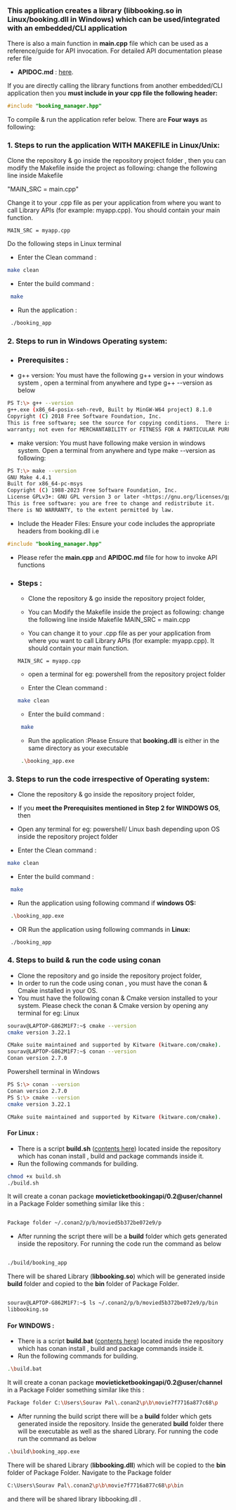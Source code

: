 ### This application creates a library (libbooking.so in Linux/booking.dll in Windows) which can be used/integrated with an embedded/CLI application

There is also a main function in **main.cpp** file which can be used as a reference/guide for API invocation. For detailed API documentation please refer file
* **APIDOC.md** :  [here](./APIDOC.md).

If you are directly calling the library functions from another embedded/CLI application then you **must include in your cpp file the following header:**
```c++
#include "booking_manager.hpp"
```
To compile & run the application refer below. There are **Four ways** as following:


### 1. Steps to run the application WITH MAKEFILE in Linux/Unix:
Clone the repository & go inside the repository project folder , then you can  modify the Makefile inside the project as following:
change the following line inside Makefile

"MAIN_SRC = main.cpp"

Change it to your .cpp file as per your application from where you want to call Library APIs (for example: myapp.cpp). You should contain your main function.
```make
MAIN_SRC = myapp.cpp
```

Do the following steps in Linux terminal
* Enter the Clean command :
```bash
make clean
```
* Enter the build command :
```bash
 make
 ```
* Run the application :
```bash
 ./booking_app
 ```

### 2. Steps to run in Windows Operating system:
* ### Prerequisites :
 * g++ version: You must have the following g++ version in your windows system , open a terminal from anywhere and type g++ --version as below
 ```bash
 PS T:\> g++ --version
 g++.exe (x86_64-posix-seh-rev0, Built by MinGW-W64 project) 8.1.0
 Copyright (C) 2018 Free Software Foundation, Inc.
 This is free software; see the source for copying conditions.  There is NO
 warranty; not even for MERCHANTABILITY or FITNESS FOR A PARTICULAR PURPOSE.
 ```
  * make version: You must have following make version in windows system. Open a terminal from anywhere and type
make --version as following:
```bash
PS T:\> make --version
GNU Make 4.4.1
Built for x86_64-pc-msys
Copyright (C) 1988-2023 Free Software Foundation, Inc.
License GPLv3+: GNU GPL version 3 or later <https://gnu.org/licenses/gpl.html>
This is free software: you are free to change and redistribute it.
There is NO WARRANTY, to the extent permitted by law.
```
  * Include the Header Files: Ensure your code includes the appropriate headers from booking.dll i.e
  ```c++
  #include "booking_manager.hpp"
  ```
  * Please refer the **main.cpp** and **APIDOC.md** file for how to invoke API functions

* ### Steps :
  * Clone the repository & go inside the repository project folder,
  * You can Modify the Makefile inside the project as following: change the following line inside Makefile
  MAIN_SRC = main.cpp

  * You can change it to your .cpp file as per your application from where you want to call Library APIs (for example: myapp.cpp). It should contain your main function.
  ```make
  MAIN_SRC = myapp.cpp
  ```
  * open a terminal for eg: powershell from the repository project folder

  * Enter the Clean command :
  ```bash
  make clean
  ```
  * Enter the build command :
  ```bash
   make
   ```
  * Run the application :Please Ensure that **booking.dll** is either in the same directory as your executable
  ```bash
   .\booking_app.exe
   ```

### 3. Steps to run the code irrespective of Operating system:
  * Clone the repository & go inside the repository project folder,
  * If you **meet the Prerequisites mentioned in Step 2 for WINDOWS OS**, then

  * Open any terminal for eg: powershell/ Linux bash depending upon OS inside the repository project folder

  * Enter the Clean command :
  ```bash
  make clean
  ```
  * Enter the build command :
  ```bash
   make
   ```
  * Run the application using following command if **windows OS:**
  ```bash
   .\booking_app.exe
   ```
  * OR  Run the application using following commands in **Linux:**
  ```bash
   ./booking_app
   ```

### 4. Steps to build & run the code using conan
  * Clone the repository and go inside the repository project folder,
  * In order to run the code using conan , you must have the conan & Cmake installed in your OS.
  * You must have the following conan & Cmake version installed to your system. Please check the conan & Cmake version by opening any terminal for eg: Linux
  ```bash
  sourav@LAPTOP-G862M1F7:~$ cmake --version
  cmake version 3.22.1

  CMake suite maintained and supported by Kitware (kitware.com/cmake).
  sourav@LAPTOP-G862M1F7:~$ conan --version
  Conan version 2.7.0
  ```
  Powershell terminal in Windows
  ```bash
  PS S:\> conan --version
  Conan version 2.7.0
  PS S:\> cmake --version
  cmake version 3.22.1

  CMake suite maintained and supported by Kitware (kitware.com/cmake).
  ```

  #### For Linux :

  * There is a script **build.sh** ([contents here](./build.sh)) located inside the repository which has conan install , build and package commands inside it.
  * Run the following commands for building.
  ```bash
  chmod +x build.sh
  ./build.sh
  ```
  It will create a conan package **movieticketbookingapi/0.2@user/channel** in a Package Folder something similar like this :
  ```bash

  Package folder ~/.conan2/p/b/movied5b372be072e9/p

  ```
  * After running the script there will be a **build** folder which gets generated inside the repository. For running the code run the command as below
  ```bash

  ./build/booking_app

  ```
  There will be shared Library (**libbooking.so**) which will be generated inside **build** folder and copied to the **bin** folder of Package Folder.
  ```bash

  sourav@LAPTOP-G862M1F7:~$ ls ~/.conan2/p/b/movied5b372be072e9/p/bin
  libbooking.so

  ```

  #### For WINDOWS :

  * There is a script **build.bat** ([contents here](./build.bat)) located inside the repository which has conan install , build and package commands inside it.
  * Run the following commands for building.
  ```bash
  .\build.bat
  ```
  It will create a conan package **movieticketbookingapi/0.2@user/channel** in a Package Folder something similar like this :
  ```bash
  Package folder C:\Users\Sourav Pal\.conan2\p\b\movie7f7716a877c68\p
  ```
  * After running the build script there will be a  **build** folder which gets generated inside the repository. Inside the generated **build** folder there will be executable as well as the shared Library.  For running the code run the command as below
  ```bash
  .\build\booking_app.exe
  ```
  There will be shared Library (**libbooking.dll**) which will be copied to  the **bin** folder of Package Folder.
  Navigate to the Package folder
  ```bash
  C:\Users\Sourav Pal\.conan2\p\b\movie7f7716a877c68\p\bin
  ```
  and there will be shared library libbooking.dll .
